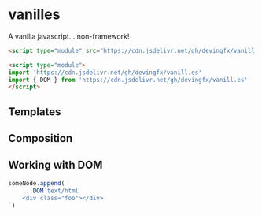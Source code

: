 # vanilles

A vanilla javascript... non-framework!


```html
<script type="module" src="https://cdn.jsdelivr.net/gh/devingfx/vanill.es"></script>
```

```html
<script type="module">
import 'https://cdn.jsdelivr.net/gh/devingfx/vanill.es'
import { DOM } from 'https://cdn.jsdelivr.net/gh/devingfx/vanill.es'
</script>
```


## Templates

## Composition

## Working with DOM

```javascript
someNode.append(
	...DOM`text/html
	<div class="foo"></div>
`)
```